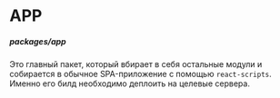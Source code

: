 # APP
##### packages/app

Это главный пакет, который вбирает в себя остальные модули и собирается в обычное SPA-приложение с помощью `react-scripts`. Именно его билд необходимо деплоить на целевые сервера.